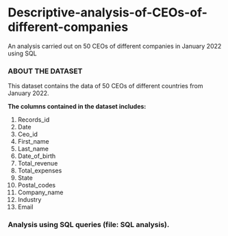 # Descriptive-analysis-of-CEOs-of-different-companies
An analysis carried out on 50 CEOs of different companies in January 2022 using SQL


### ABOUT THE DATASET
This dataset contains the data of 50 CEOs of different countries from January 2022.


**The columns contained in the dataset includes:**
1. Records_id
2. Date
3. Ceo_id
4. First_name
5. Last_name
6. Date_of_birth
7. Total_revenue
8. Total_expenses
9. State
10. Postal_codes
11. Company_name
12. Industry
13. Email

### Analysis using SQL queries (file: SQL analysis).
